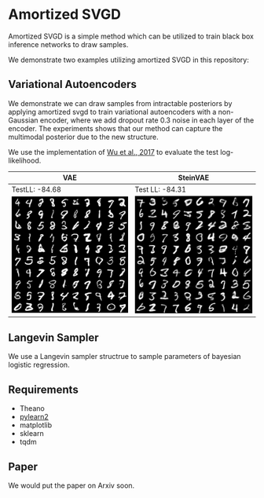 # Amortized SVGD
Amortized SVGD is a simple method which can be utilized to train black box inference networks to draw samples.

We demonstrate two examples utilizing amortized SVGD in this repository:

## Variational Autoencoders

We demonstrate we can draw samples from intractable posteriors by applying amortized svgd to train variational autoencoders with a non-Gaussian encoder, where we add dropout rate 0.3 noise in each layer of the encoder. The experiments shows that our method can capture the multimodal posterior due to the new structure. 

We use the implementation of [Wu et al., 2017](https://github.com/tonywu95/eval_gen) to evaluate the test log-likelihood.

VAE | SteinVAE
-------- | --------------------
TestLL: -84.68 | Test LL: -84.31
<img src="materials/vae_sample.png" width="120%"> | <img src="materials/steinvae_sample.png" width="120%">

## Langevin Sampler 

We use a Langevin sampler structrue to sample parameters of bayesian logistic regression.


## Requirements
- Theano
- [pylearn2](https://github.com/lisa-lab/pylearn2) 
- matplotlib
- sklearn
- tqdm


## Paper

We would put the paper on Arxiv soon.
